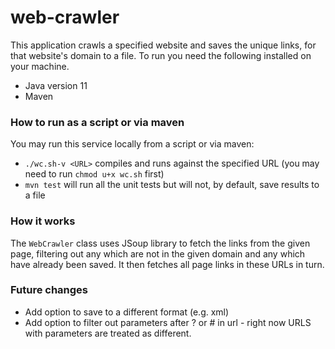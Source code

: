 # web-crawler

This application crawls a specified website and saves the unique links, for that website's domain to a file. To run you need the following installed on your machine.

- Java version 11
- Maven

### How to run as a script or via maven
You may run this service locally from a script or via maven:
*  `./wc.sh-v <URL>` compiles and runs against the specified URL (you may need to run `chmod u+x wc.sh` first)
* `mvn test` will run all the unit tests but will not, by default, save results to a file

### How it works
The `WebCrawler` class uses JSoup library to fetch the links from the given page, filtering out any which are not in the given domain and any which have already been saved. It then fetches all page links in these URLs in turn.

### Future changes
* Add option to save to a different format (e.g. xml)
* Add option to filter out parameters after ? or # in url - right now URLS with parameters are treated as different. 